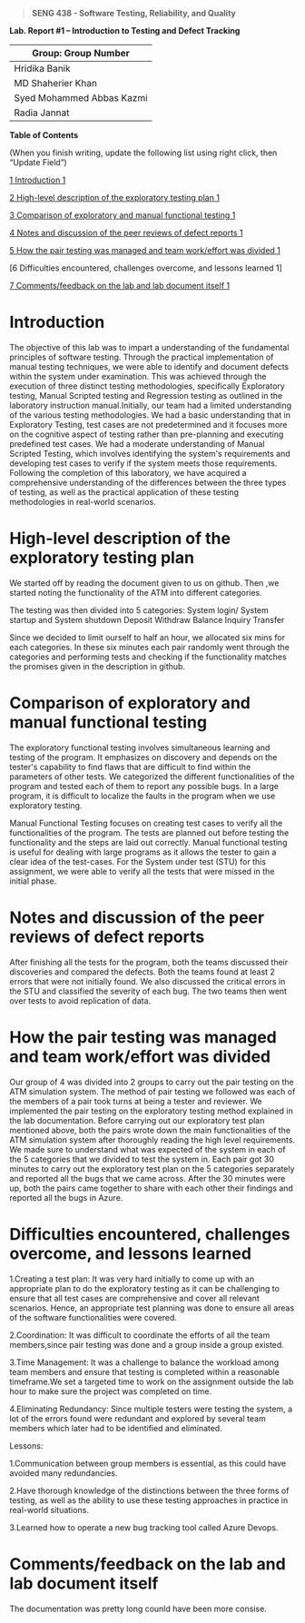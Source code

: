 >   **SENG 438 - Software Testing, Reliability, and Quality**

**Lab. Report \#1 – Introduction to Testing and Defect Tracking**

| Group: Group Number      |
|-----------------         |
| Hridika Banik            | 
| MD Shaherier Khan        |   
| Syed Mohammed Abbas Kazmi|   
| Radia Jannat             |   


**Table of Contents**

(When you finish writing, update the following list using right click, then
“Update Field”)

[1 Introduction	1](#_Toc439194677)

[2 High-level description of the exploratory testing plan	1](#_Toc439194678)


[3 Comparison of exploratory and manual functional testing	1](#_Toc439194679)


[4 Notes and discussion of the peer reviews of defect reports	1](#_Toc439194680)


[5 How the pair testing was managed and team work/effort was
divided	1](#_Toc439194681)


[6 Difficulties encountered, challenges overcome, and lessons learned	1]

[7 Comments/feedback on the lab and lab document itself	1](#_Toc439194683)
# Introduction 

The objective of this lab was to impart a understanding of the fundamental principles of software testing. Through the practical implementation of manual testing techniques, we were able to identify and document defects within the system under examination. This was achieved through the execution of three distinct testing methodologies, specifically Exploratory testing, Manual Scripted testing and Regression testing as outlined in the laboratory instruction manual.Initially, our team had a limited understanding of the various testing methodologies. We had a basic understanding that in Exploratory Testing, test cases are not predetermined and it focuses more on the cognitive aspect of testing rather than pre-planning and executing predefined test cases. We had a moderate understanding of Manual Scripted Testing, which involves identifying the system's requirements and developing test cases to verify if the system meets those requirements. Following the completion of this laboratory, we have acquired a comprehensive understanding of the differences between the three types of testing, as well as the practical application of these testing methodologies in real-world scenarios.

# High-level description of the exploratory testing plan


We started off by reading the document given to us on github. Then ,we started noting the functionality of the  ATM into different categories.

The testing was then divided into 5 categories:
 System login/ System startup and System shutdown
Deposit 
Withdraw
Balance Inquiry 
Transfer

Since we decided to limit ourself to half an hour, we allocated six mins for each categories. In these six minutes each pair randomly went through the categories and performing  tests and checking if the functionality matches the promises given in the description in github. 




# Comparison of exploratory and manual functional testing


The exploratory functional testing involves simultaneous learning and testing of the program. It emphasizes on discovery and depends on the tester's capability to find flaws that are difficult to find within the parameters of other tests. We categorized the different functionalities of the program and tested each of them to report any possible bugs. In a large program, it is difficult to localize the faults in the program when we use exploratory testing. 

Manual Functional Testing focuses on creating test cases to verify all the functionalities of the program. The tests are planned out before testing the functionality and the steps are laid out correctly. Manual functional testing is useful for dealing with large programs as it allows the tester to gain a clear idea of the test-cases. For the System under test (STU) for this assignment, we were able to verify all the tests that were missed in the initial phase.




# Notes and discussion of the peer reviews of defect reports

After finishing all the tests for the program, both the teams discussed their discoveries and compared the defects. Both the teams found at least 2 errors that were not initially found. We also discussed the critical errors in the STU and classified the severity of each bug. The two teams then went over tests to avoid replication of data.


# How the pair testing was managed and team work/effort was divided 

Our group of 4 was divided into 2 groups to carry out the pair testing on the ATM simulation system. The method of pair testing we followed was each of the members of a pair took turns at being a tester and reviewer. We implemented the pair testing on the exploratory testing method explained in the lab documentation. 
Before carrying out our exploratory test plan mentioned above, both the pairs wrote down the main functionalities of the ATM simulation system after thoroughly reading the high level requirements. We made sure to understand what was expected of the system in each of the 5 categories that we divided to test the system in.
Each pair got 30 minutes to carry out the exploratory test plan on the 5 categories separately and reported all the bugs that we came across. After the 30 minutes were up, both the pairs came together to share with each other their findings and reported all the bugs in Azure.

# Difficulties encountered, challenges overcome, and lessons learned


1.Creating a test plan: It was very hard initially to come up with an appropriate plan to do the exploratory testing as it can be challenging to ensure that all test cases are comprehensive and cover all relevant scenarios. Hence, an appropriate test planning was done to ensure all areas of the software functionalities were covered.

2.Coordination: It was difficult to coordinate the efforts of all the team members,since pair testing was done and a group inside a group existed. 

3.Time Management: It was a challenge to balance the workload among team members and ensure that testing is completed within a reasonable timeframe.We set a targeted time to work on the assignment outside the lab hour to make sure the project was completed on time.

4.Eliminating Redundancy: Since multiple testers were testing the system, a lot of the errors found were redundant and explored by several team members which later had to be identified and eliminated. 

Lessons: 

1.Communication between group members is essential, as this could have avoided many redundancies. 

2.Have thorough knowledge of the distinctions between the three forms of testing, as well as the ability to use these testing approaches in practice in real-world situations.

3.Learned how to operate a new bug tracking tool called Azure Devops.


# Comments/feedback on the lab and lab document itself

The documentation was pretty long counld have been more consise.
